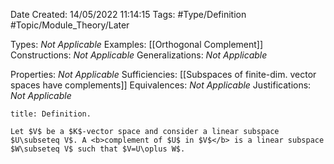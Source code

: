 <div class="topSpace"></div>

Date Created: 14/05/2022 11:14:15
Tags: #Type/Definition #Topic/Module_Theory/Later

Types: <i>Not Applicable</i>
Examples: [[Orthogonal Complement]]
Constructions: <i>Not Applicable</i>
Generalizations: <i>Not Applicable</i>

Properties: <i>Not Applicable</i>
Sufficiencies: [[Subspaces of finite-dim. vector spaces have complements]]
Equivalences: <i>Not Applicable</i>
Justifications: <i>Not Applicable</i>

``` ad-Definition
title: Definition.

Let $V$ be a $K$-vector space and consider a linear subspace $U\subseteq V$. A <b>complement of $U$ in $V$</b> is a linear subspace $W\subseteq V$ such that $V=U\oplus W$.

```
